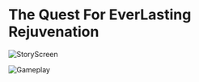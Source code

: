 # The Quest For EverLasting Rejuvenation

![StoryScreen](https://github.com/user-attachments/assets/3d096680-0ae1-4f33-bdf1-485a49337c95)

![Gameplay](https://github.com/user-attachments/assets/58c8443e-25e8-4946-ae65-8c0d81d2f902)
